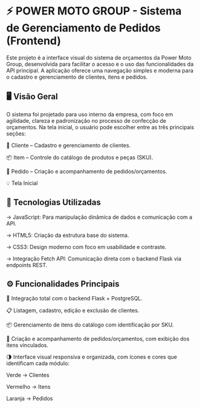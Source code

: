 # ⚡ POWER MOTO GROUP - Sistema de Gerenciamento de Pedidos (Frontend)

Este projeto é a interface visual do sistema de orçamentos da Power Moto Group, desenvolvida para facilitar o acesso e o uso das funcionalidades da API principal.
A aplicação oferece uma navegação simples e moderna para o cadastro e gerenciamento de clientes, itens e pedidos.

## 🖥️ Visão Geral

O sistema foi projetado para uso interno da empresa, com foco em agilidade, clareza e padronização no processo de confecção de orçamentos.
Na tela inicial, o usuário pode escolher entre as três principais seções:

👥 Cliente – Cadastro e gerenciamento de clientes.

📦 Item – Controle do catálogo de produtos e peças (SKU).

🛒 Pedido – Criação e acompanhamento de pedidos/orçamentos.

💡 Tela Inicial

## 🧩 Tecnologias Utilizadas

-> JavaScript: Para manipulação dinâmica de dados e comunicação com a API.

->	HTML5:	Criação da estrutura base do sistema.

-> CSS3:	Design moderno com foco em usabilidade e contraste.

-> Integração	Fetch API:	Comunicação direta com o backend Flask via endpoints REST.


## ⚙️ Funcionalidades Principais

🔗 Integração total com o backend Flask + PostgreSQL.

📋 Listagem, cadastro, edição e exclusão de clientes.

📦 Gerenciamento de itens do catálogo com identificação por SKU.

🧾 Criação e acompanhamento de pedidos/orçamentos, com exibição dos itens vinculados.

🌗 Interface visual responsiva e organizada, com ícones e cores que identificam cada módulo:

Verde → Clientes

Vermelho → Itens

Laranja → Pedidos
